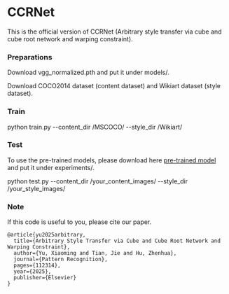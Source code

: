 # CCRNet

This is the official version of CCRNet (Arbitrary style transfer via cube and cube root network and warping constraint).

### Preparations

Download vgg_normalized.pth and put it under models/.

Download COCO2014 dataset (content dataset) and Wikiart dataset (style dataset).

### Train

python train.py --content_dir /MSCOCO/ --style_dir /Wikiart/

### Test

To use the pre-trained models, please download here [pre-trained model](https://drive.google.com/drive/folders/1R4413DU-8-6DNoKJqj9pVeTyzrYE_yXi?usp=sharing) and put it under experiments/.

python test.py --content_dir /your_content_images/ --style_dir /your_style_images/

### Note

If this code is useful to you, please cite our paper.

```
@article{yu2025arbitrary,
  title={Arbitrary Style Transfer via Cube and Cube Root Network and Warping Constraint},
  author={Yu, Xiaoming and Tian, Jie and Hu, Zhenhua},
  journal={Pattern Recognition},
  pages={112314},
  year={2025},
  publisher={Elsevier}
}
```
